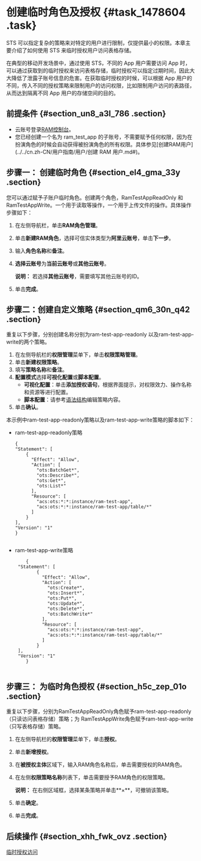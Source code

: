 # 创建临时角色及授权 {#task_1478604 .task}

STS 可以指定复杂的策略来对特定的用户进行限制，仅提供最小的权限。本章主要介绍了如何使用 STS 来临时授权用户访问表格存储。

在典型的移动开发场景中，通过使用 STS，不同的 App 用户需要访问 App 时，可以通过获取到的临时授权来访问表格存储，临时授权可以指定过期时间，因此大大降低了泄露子账号信息的危害。在获取临时授权的时候，可以根据 App 用户的不同，传入不同的授权策略来限制用户的访问权限，比如限制用户访问的表路径，从而达到隔离不同 App 用户的存储空间的目的。

## 前提条件 {#section_un8_a3l_786 .section}

-   云账号登录[RAM控制台](https://ram.console.aliyun.com/)。
-   您已经创建一个名为 ram\_test\_app 的子账号，不需要赋予任何权限，因为在扮演角色的时候会自动获得被扮演角色的所有权限。具体参见[创建RAM用户](../../cn.zh-CN/用户指南/用户/创建 RAM 用户.md#)。

## 步骤一： 创建临时角色 {#section_el4_gma_33y .section}

您可以通过赋予子账户临时角色。创建两个角色，RamTestAppReadOnly 和 RamTestAppWrite。一个用于读取等操作，一个用于上传文件的操作。具体操作步骤如下：

1.  在左侧导航栏，单击**RAM角色管理**。
2.  单击**新建RAM角色**，选择可信实体类型为**阿里云账号**，单击**下一步**。
3.  输入**角色名称**和**备注**。
4.  **选择云账号**为**当前云账号**或**其他云账号**。 

    **说明：** 若选择**其他云账号**，需要填写其他云账号的ID。

5.  单击**完成**。

## 步骤二：创建自定义策略 {#section_qm6_30n_q42 .section}

重复以下步骤，分别创建名称分别为ram-test-app-readonly 以及ram-test-app-write的两个策略。

1.  在左侧导航栏的**权限管理**菜单下，单击**权限策略管理**。
2.  单击**新建权限策略**。
3.  填写**策略名称**和**备注**。
4.  **配置模式**选择**可视化配置**或**脚本配置**。 
    -   **可视化配置**：单击**添加授权语句**，根据界面提示，对权限效力、操作名称和资源等进行配置。
    -   **脚本配置**：请参考[语法结构](../../cn.zh-CN/用户指南/权限策略/权限策略语言/权限策略语法和结构.md#)编辑策略内容。
5.  单击**确认**。

本示例中ram-test-app-readonly策略以及ram-test-app-write策略的脚本如下：

-   ram-test-app-readonly策略

    ``` {#codeblock_d5z_aof_du2}
    {
    "Statement": [
        {
          "Effect": "Allow",
          "Action": [
            "ots:BatchGet*",
            "ots:Describe*",
            "ots:Get*",
            "ots:List*"
          ],
          "Resource": [
            "acs:ots:*:*:instance/ram-test-app",
            "acs:ots:*:*:instance/ram-test-app/table/*"
          ]
        }
    ],
    "Version": "1"
    }
    						
    ```

-   ram-test-app-write策略

    ``` {#codeblock_k0q_pnf_2yf}
        {
     "Statement": [
            {
              "Effect": "Allow",
              "Action": [
                "ots:Create*",
                "ots:Insert*",
                "ots:Put*",
                "ots:Update*",
                "ots:Delete*",
                "ots:BatchWrite*"
              ],
              "Resource": [
                "acs:ots:*:*:instance/ram-test-app",
                "acs:ots:*:*:instance/ram-test-app/table/*"
              ]
            }
     ],
     "Version": "1"
        }
    						
    ```


## 步骤三： 为临时角色授权 {#section_h5c_zep_01o .section}

重复以下步骤，分别为RamTestAppReadOnly角色赋予ram-test-app-readonly（只读访问表格存储）策略；为 RamTestAppWrite角色赋予ram-test-app-write（只写表格存储）策略。

1.  在左侧导航栏的**权限管理**菜单下，单击**授权**。
2.  单击**新增授权**。
3.  在**被授权主体**区域下，输入RAM角色名称后，单击需要授权的RAM角色。
4.  在左侧**权限策略名称**列表下，单击需要授予RAM角色的权限策略。 

    **说明：** 在右侧区域框，选择某条策略并单击**×**，可撤销该策略。

5.  单击**确定**。
6.  单击**完成**。

## 后续操作 {#section_xhh_fwk_ovz .section}

[临时授权访问](cn.zh-CN/开发指南/授权管理/STS临时授权访问/临时授权访问.md#)

